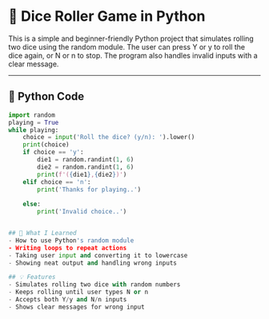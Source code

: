 # 🎲 Dice Roller Game in Python

This is a simple and beginner-friendly Python project that simulates rolling two dice using the random module. The user can press Y or y to roll the dice again, or N or n to stop. The program also handles invalid inputs with a clear message.

---

## 🧾 Python Code

```python
import random
playing = True
while playing:
    choice = input('Roll the dice? (y/n): ').lower()
    print(choice)  
    if choice == 'y':
        die1 = random.randint(1, 6)
        die2 = random.randint(1, 6)
        print(f'({die1},{die2})')
    elif choice == 'n':
        print('Thanks for playing..')
        
    else:
        print('Invalid choice..')


## 🧠 What I Learned
- How to use Python's random module
- Writing loops to repeat actions
- Taking user input and converting it to lowercase
- Showing neat output and handling wrong inputs

## 💡 Features
- Simulates rolling two dice with random numbers
- Keeps rolling until user types N or n
- Accepts both Y/y and N/n inputs
- Shows clear messages for wrong input
